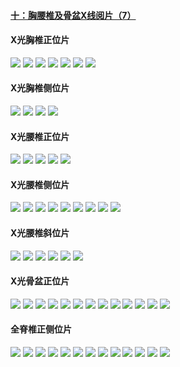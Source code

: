 
#### [十：胸腰椎及骨盆X线阅片（7）](/longjikang/10.md)

#### X光胸椎正位片
![](https://weharmonyos.oss-cn-hangzhou.aliyuncs.com/resources/jingzhui/10aa.png)
![](https://weharmonyos.oss-cn-hangzhou.aliyuncs.com/resources/jingzhui/10ab.png)
![](https://weharmonyos.oss-cn-hangzhou.aliyuncs.com/resources/jingzhui/10ac.png)
![](https://weharmonyos.oss-cn-hangzhou.aliyuncs.com/resources/jingzhui/10ad.png)
![](https://weharmonyos.oss-cn-hangzhou.aliyuncs.com/resources/jingzhui/10ae.png)
![](https://weharmonyos.oss-cn-hangzhou.aliyuncs.com/resources/jingzhui/10af.png)
![](https://weharmonyos.oss-cn-hangzhou.aliyuncs.com/resources/jingzhui/10ag.png)
#### X光胸椎侧位片
![](https://weharmonyos.oss-cn-hangzhou.aliyuncs.com/resources/jingzhui/10ba.png)
![](https://weharmonyos.oss-cn-hangzhou.aliyuncs.com/resources/jingzhui/10bb.png)
![](https://weharmonyos.oss-cn-hangzhou.aliyuncs.com/resources/jingzhui/10bc.png)
![](https://weharmonyos.oss-cn-hangzhou.aliyuncs.com/resources/jingzhui/10bd.png)
#### X光腰椎正位片
![](https://weharmonyos.oss-cn-hangzhou.aliyuncs.com/resources/jingzhui/10ca.png)
![](https://weharmonyos.oss-cn-hangzhou.aliyuncs.com/resources/jingzhui/10cb.png)
![](https://weharmonyos.oss-cn-hangzhou.aliyuncs.com/resources/jingzhui/10cc.png)
![](https://weharmonyos.oss-cn-hangzhou.aliyuncs.com/resources/jingzhui/10cd.png)
![](https://weharmonyos.oss-cn-hangzhou.aliyuncs.com/resources/jingzhui/10ce.png)
#### X光腰椎侧位片
![](https://weharmonyos.oss-cn-hangzhou.aliyuncs.com/resources/jingzhui/10da.png)
![](https://weharmonyos.oss-cn-hangzhou.aliyuncs.com/resources/jingzhui/10db.png)
![](https://weharmonyos.oss-cn-hangzhou.aliyuncs.com/resources/jingzhui/10dc.png)
![](https://weharmonyos.oss-cn-hangzhou.aliyuncs.com/resources/jingzhui/10dd.png)
![](https://weharmonyos.oss-cn-hangzhou.aliyuncs.com/resources/jingzhui/10de.png)
![](https://weharmonyos.oss-cn-hangzhou.aliyuncs.com/resources/jingzhui/10df.png)
![](https://weharmonyos.oss-cn-hangzhou.aliyuncs.com/resources/jingzhui/10dg.png)
![](https://weharmonyos.oss-cn-hangzhou.aliyuncs.com/resources/jingzhui/10dh.png)
![](https://weharmonyos.oss-cn-hangzhou.aliyuncs.com/resources/jingzhui/10di.png)
#### X光腰椎斜位片
![](https://weharmonyos.oss-cn-hangzhou.aliyuncs.com/resources/jingzhui/10ea.png)
![](https://weharmonyos.oss-cn-hangzhou.aliyuncs.com/resources/jingzhui/10eb.png)
![](https://weharmonyos.oss-cn-hangzhou.aliyuncs.com/resources/jingzhui/10ec.png)
![](https://weharmonyos.oss-cn-hangzhou.aliyuncs.com/resources/jingzhui/10ed.png)
![](https://weharmonyos.oss-cn-hangzhou.aliyuncs.com/resources/jingzhui/10ee.png)
![](https://weharmonyos.oss-cn-hangzhou.aliyuncs.com/resources/jingzhui/10ef.png)
#### X光骨盆正位片
![](https://weharmonyos.oss-cn-hangzhou.aliyuncs.com/resources/jingzhui/10fa.png)
![](https://weharmonyos.oss-cn-hangzhou.aliyuncs.com/resources/jingzhui/10fb.png)
![](https://weharmonyos.oss-cn-hangzhou.aliyuncs.com/resources/jingzhui/10fc.png)
![](https://weharmonyos.oss-cn-hangzhou.aliyuncs.com/resources/jingzhui/10fd.png)
![](https://weharmonyos.oss-cn-hangzhou.aliyuncs.com/resources/jingzhui/10fe.png)
![](https://weharmonyos.oss-cn-hangzhou.aliyuncs.com/resources/jingzhui/10ff.png)
![](https://weharmonyos.oss-cn-hangzhou.aliyuncs.com/resources/jingzhui/10fg.png)
![](https://weharmonyos.oss-cn-hangzhou.aliyuncs.com/resources/jingzhui/10fi.png)
![](https://weharmonyos.oss-cn-hangzhou.aliyuncs.com/resources/jingzhui/10fj.png)
![](https://weharmonyos.oss-cn-hangzhou.aliyuncs.com/resources/jingzhui/10fk.png)
![](https://weharmonyos.oss-cn-hangzhou.aliyuncs.com/resources/jingzhui/10fl.png)
![](https://weharmonyos.oss-cn-hangzhou.aliyuncs.com/resources/jingzhui/10fm.png)
![](https://weharmonyos.oss-cn-hangzhou.aliyuncs.com/resources/jingzhui/10fn.png)
#### 全脊椎正侧位片
![](https://weharmonyos.oss-cn-hangzhou.aliyuncs.com/resources/jingzhui/10ga.png)
![](https://weharmonyos.oss-cn-hangzhou.aliyuncs.com/resources/jingzhui/10gb.png)
![](https://weharmonyos.oss-cn-hangzhou.aliyuncs.com/resources/jingzhui/10gc.png)
![](https://weharmonyos.oss-cn-hangzhou.aliyuncs.com/resources/jingzhui/10gd.png)
![](https://weharmonyos.oss-cn-hangzhou.aliyuncs.com/resources/jingzhui/10ge.png)
![](https://weharmonyos.oss-cn-hangzhou.aliyuncs.com/resources/jingzhui/10gf.png)
![](https://weharmonyos.oss-cn-hangzhou.aliyuncs.com/resources/jingzhui/10gg.png)
![](https://weharmonyos.oss-cn-hangzhou.aliyuncs.com/resources/jingzhui/10gi.png)
![](https://weharmonyos.oss-cn-hangzhou.aliyuncs.com/resources/jingzhui/10gj.png)
![](https://weharmonyos.oss-cn-hangzhou.aliyuncs.com/resources/jingzhui/10gk.png)
![](https://weharmonyos.oss-cn-hangzhou.aliyuncs.com/resources/jingzhui/10gl.png)
![](https://weharmonyos.oss-cn-hangzhou.aliyuncs.com/resources/jingzhui/10gm.png)
![](https://weharmonyos.oss-cn-hangzhou.aliyuncs.com/resources/jingzhui/10gn.png)